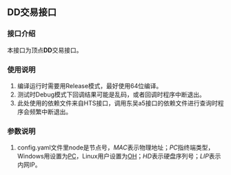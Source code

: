 ## DD交易接口

### 接口介绍
本接口为顶点**DD**交易接口。

### 使用说明
1. 编译运行时需要用Release模式，最好使用64位编译。
2. 测试时Debug模式下回调结果可能是乱码，或者回调时程序中断退出。
3. 此处使用的依赖文件来自HTS接口，调用东吴a5接口的依赖文件进行查询时程序会频繁中断退出。

### 参数说明
1. config.yaml文件里node是节点号，*MAC*表示物理地址；*PC*指终端类型，Windows用设置为<u>PC</u>，Linux用户设置为<u>OH</u>；*HD*表示硬盘序列号；*LIP*表示内网IP。

